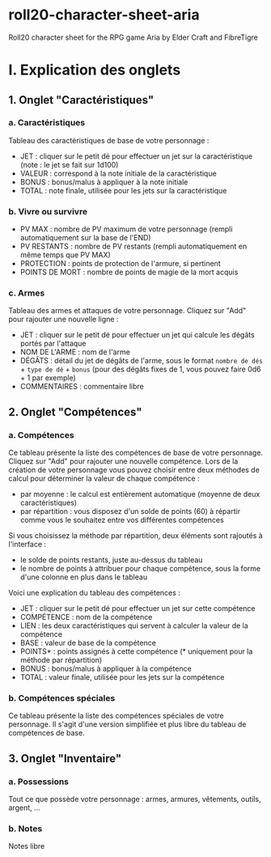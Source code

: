 # roll20-character-sheet-aria
Roll20 character sheet for the RPG game Aria by Elder Craft and FibreTigre

# I. Explication des onglets
## 1. Onglet "Caractéristiques"
### a. Caractéristiques
Tableau des caractéristiques de base de votre personnage :

- JET : cliquer sur le petit dé pour effectuer un jet sur la caractéristique (note : le jet se fait sur 1d100)
- VALEUR : correspond à la note initiale de la caractéristique
- BONUS : bonus/malus à appliquer à la note initiale
- TOTAL : note finale, utilisée pour les jets sur la caractéristique

### b. Vivre ou survivre
- PV MAX : nombre de PV maximum de votre personnage (rempli automatiquement sur la base de l'END)
- PV RESTANTS : nombre de PV restants (rempli automatiquement en même temps que PV MAX)
- PROTECTION : points de protection de l'armure, si pertinent
- POINTS DE MORT : nombre de points de magie de la mort acquis

### c. Armes
Tableau des armes et attaques de votre personnage. Cliquez sur "Add" pour rajouter une nouvelle ligne :

- JET : cliquer sur le petit dé pour effectuer un jet qui calcule les dégâts portés par l'attaque
- NOM DE L'ARME : nom de l'arme
- DÉGÂTS : détail du jet de dégâts de l'arme, sous le format `nombre de dés` + `type de dé` + `bonus` (pour des dégâts fixes de 1, vous pouvez faire 0d6 + 1 par exemple)
- COMMENTAIRES : commentaire libre

## 2. Onglet "Compétences"
### a. Compétences
Ce tableau présente la liste des compétences de base de votre personnage. Cliquez sur "Add" pour rajouter une nouvelle compétence.
Lors de la création de votre personnage vous pouvez choisir entre deux méthodes de calcul pour déterminer la valeur de chaque compétence :
- par moyenne : le calcul est entièrement automatique (moyenne de deux caractéristiques)
- par répartition : vous disposez d'un solde de points (60) à répartir comme vous le souhaitez entre vos différentes compétences

Si vous choisissez la méthode par répartition, deux éléments sont rajoutés à l'interface :
- le solde de points restants, juste au-dessus du tableau
- le nombre de points à attribuer pour chaque compétence, sous la forme d'une colonne en plus dans le tableau

Voici une explication du tableau des compétences :
- JET : cliquer sur le petit dé pour effectuer un jet sur cette compétence
- COMPÉTENCE : nom de la compétence
- LIEN : les deux caractéristiques qui servent à calculer la valeur de la compétence
- BASE : valeur de base de la compétence
- POINTS* : points assignés à cette compétence (* uniquement pour la méthode par répartition)
- BONUS : bonus/malus à appliquer à la compétence
- TOTAL : valeur finale, utilisée pour les jets sur la compétence

### b. Compétences spéciales
Ce tableau présente la liste des compétences spéciales de votre personnage. Il s'agit d'une version simplifiée et plus libre du tableau de compétences de base.

## 3. Onglet "Inventaire"
### a. Possessions
Tout ce que possède votre personnage : armes, armures, vêtements, outils, argent, ...

### b. Notes
Notes libre
